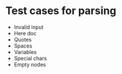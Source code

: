 # Test cases for parsing

- Invalid input
- Here doc
- Quotes
- Spaces
- Variables
- Special chars
- Empty nodes
